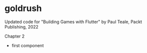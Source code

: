 # goldrush

Updated code for "Building Games with Flutter" by Paul Teale, Packt Publishing, 2022

Chapter 2

- first component